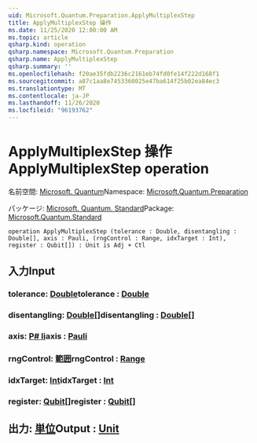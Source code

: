 ```yaml
---
uid: Microsoft.Quantum.Preparation.ApplyMultiplexStep
title: ApplyMultiplexStep 操作
ms.date: 11/25/2020 12:00:00 AM
ms.topic: article
qsharp.kind: operation
qsharp.namespace: Microsoft.Quantum.Preparation
qsharp.name: ApplyMultiplexStep
qsharp.summary: ''
ms.openlocfilehash: f20ae35fdb2236c2161eb74fd0fe14f222d168f1
ms.sourcegitcommit: a87c1aa8e7453360025e47ba614f25b02ea84ec3
ms.translationtype: MT
ms.contentlocale: ja-JP
ms.lasthandoff: 11/26/2020
ms.locfileid: "96193762"
---
```

# <a name="applymultiplexstep-operation"></a><span data-ttu-id="fd812-102">ApplyMultiplexStep 操作</span><span class="sxs-lookup"><span data-stu-id="fd812-102">ApplyMultiplexStep operation</span></span>

<span data-ttu-id="fd812-103">名前空間: [Microsoft. Quantum](xref:Microsoft.Quantum.Preparation)</span><span class="sxs-lookup"><span data-stu-id="fd812-103">Namespace: [Microsoft.Quantum.Preparation](xref:Microsoft.Quantum.Preparation)</span></span>

<span data-ttu-id="fd812-104">パッケージ: [Microsoft. Quantum. Standard](https://nuget.org/packages/Microsoft.Quantum.Standard)</span><span class="sxs-lookup"><span data-stu-id="fd812-104">Package: [Microsoft.Quantum.Standard](https://nuget.org/packages/Microsoft.Quantum.Standard)</span></span>




```qsharp
operation ApplyMultiplexStep (tolerance : Double, disentangling : Double[], axis : Pauli, (rngControl : Range, idxTarget : Int), register : Qubit[]) : Unit is Adj + Ctl
```


## <a name="input"></a><span data-ttu-id="fd812-105">入力</span><span class="sxs-lookup"><span data-stu-id="fd812-105">Input</span></span>

### <a name="tolerance--double"></a><span data-ttu-id="fd812-106">tolerance: [Double](xref:microsoft.quantum.lang-ref.double)</span><span class="sxs-lookup"><span data-stu-id="fd812-106">tolerance : [Double](xref:microsoft.quantum.lang-ref.double)</span></span>




### <a name="disentangling--double"></a><span data-ttu-id="fd812-107">disentangling: [Double](xref:microsoft.quantum.lang-ref.double)[]</span><span class="sxs-lookup"><span data-stu-id="fd812-107">disentangling : [Double](xref:microsoft.quantum.lang-ref.double)[]</span></span>




### <a name="axis--pauli"></a><span data-ttu-id="fd812-108">axis: [P# li](xref:microsoft.quantum.lang-ref.pauli)</span><span class="sxs-lookup"><span data-stu-id="fd812-108">axis : [Pauli](xref:microsoft.quantum.lang-ref.pauli)</span></span>




### <a name="rngcontrol--range"></a><span data-ttu-id="fd812-109">rngControl: [範囲](xref:microsoft.quantum.lang-ref.range)</span><span class="sxs-lookup"><span data-stu-id="fd812-109">rngControl : [Range](xref:microsoft.quantum.lang-ref.range)</span></span>




### <a name="idxtarget--int"></a><span data-ttu-id="fd812-110">idxTarget: [Int](xref:microsoft.quantum.lang-ref.int)</span><span class="sxs-lookup"><span data-stu-id="fd812-110">idxTarget : [Int](xref:microsoft.quantum.lang-ref.int)</span></span>




### <a name="register--qubit"></a><span data-ttu-id="fd812-111">register: [Qubit](xref:microsoft.quantum.lang-ref.qubit)[]</span><span class="sxs-lookup"><span data-stu-id="fd812-111">register : [Qubit](xref:microsoft.quantum.lang-ref.qubit)[]</span></span>





## <a name="output--unit"></a><span data-ttu-id="fd812-112">出力: [単位](xref:microsoft.quantum.lang-ref.unit)</span><span class="sxs-lookup"><span data-stu-id="fd812-112">Output : [Unit](xref:microsoft.quantum.lang-ref.unit)</span></span>

